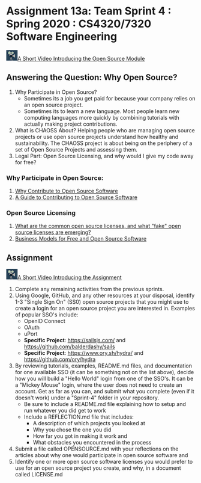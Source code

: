 # Assignment 13a: Team Sprint 4 : Spring 2020 : CS4320/7320 Software Engineering

![video](../references/video.jpeg)[A Short Video Introducing the Open Source Module](https://vimeo.com/409572466)

## Answering the Question: Why Open Source? 
1. Why Participate in Open Source?
    - Sometimes its a job you get paid for because your company relies on an open source project.
    - Sometimes its to learn a new language. Most people learn new computing languages more quickly by combining tutorials with actually making project contributions. 
2. What is CHAOSS About? Helping people who are managing open source projects or use open source projects understand how healthy and sustainability.  The CHAOSS project is about being on the periphery of a set of Open Source Projects and assessing them. 
3. Legal Part: Open Source Licensing, and why would I give my code away for free? 

### Why Participate in Open Source: 
1. [Why Contribute to Open Source Software](https://opensource.com/article/19/11/why-contribute-open-source-software)
2. [A Guide to Contributing to Open Source Software](https://www.linuxfoundation.org/resources/open-source-guides/participating-open-source-communities/) 

### Open Source Licensing
1. [What are the common open source licenses, and what "fake" open source licenses are emerging?](https://opensource.org/licenses)
2. [Business Models for Free and Open Source Software](https://papers.ssrn.com/sol3/papers.cfm?abstract_id=2769875)

## Assignment
![video](../references/video.jpeg)[A Short Video Introducing the Assignment](https://vimeo.com/409562352)
1. Complete any remaining activities from the previous sprints. 
2. Using Google, GitHub, and any other resources at your disposal, identify 1-3 "Single Sign On" (SS0) open source projects that you might use to create a login for an open source project you are interested in. Examples of popular SSO's include: 
    - OpenID Connect
    - OAuth
    - uPort
    - **Specific Project**: https://sailsjs.com/ and https://github.com/balderdashy/sails
    - **Specific Project**: https://www.ory.sh/hydra/ and https://github.com/ory/hydra
3. By reviewing tutorials, examples, README.md files, and documentation for one available SSO (it can be something not on the list above), decide how you will build a "Hello World" login from one of the SSO's.  It can be a "Mickey Mouse" login, where the user does not need to create an account. Get as far as you can, and submit what you complete (even if it doesn't work) under a "Sprint-4" folder in your repository. 
    - Be sure to include a README.md file explaining how to setup and run whatever you did get to work
    - Include a REFLECTION.md file that includes: 
        - A description of which projects you looked at
        - Why you chose the one you did
        - How far you got in making it work and 
        - What obstacles you encountered in the process
4. Submit a file called OPENSOURCE.md with your reflections on the articles about why one would participate in open source software and
5. Identify one or more open source software licenses you would prefer to use for an open source project you create, and why, in a document called LICENSE.md 



